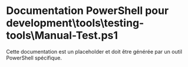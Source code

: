 # Documentation PowerShell pour development\tools\testing-tools\Manual-Test.ps1

Cette documentation est un placeholder et doit être générée par un outil PowerShell spécifique.
